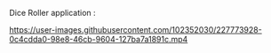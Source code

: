 
Dice Roller application : 

https://user-images.githubusercontent.com/102352030/227773928-0c4cdda0-98e8-46cb-9604-127ba7a1891c.mp4
